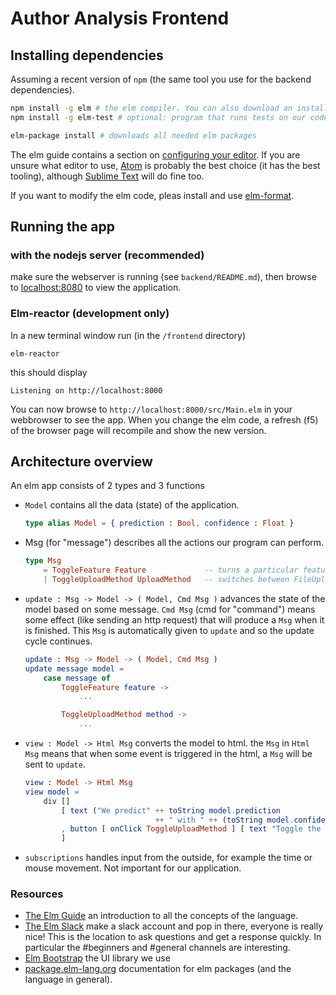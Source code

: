 # Author Analysis Frontend 


## Installing dependencies 

Assuming a recent version of `npm` (the same tool you use for the backend dependencies). 

```sh
npm install -g elm # the elm compiler. You can also download an installer from https://guide.elm-lang.org/install.html
npm install -g elm-test # optional: program that runs tests on our code base

elm-package install # downloads all needed elm packages
``` 

The elm guide contains a section on [configuring your editor](https://guide.elm-lang.org/install.html). If you are unsure what editor to use, [Atom](https://atom.io/) is probably the best choice (it has the best tooling), although [Sublime Text](https://www.sublimetext.com/) will do fine too. 

If you want to modify the elm code, pleas install and use [elm-format](https://github.com/avh4/elm-format#installation-). 

## Running the app 

### with the nodejs server (recommended)

make sure the webserver is running (see `backend/README.md`), then browse to [localhost:8080](http://localhost:8080/) to view
the application. 

### Elm-reactor (development only) 
In a new terminal window run (in the `/frontend` directory)

```
elm-reactor
```

this should display 

```
Listening on http://localhost:8000
```

You can now browse to `http://localhost:8000/src/Main.elm` in your webbrowser to see the app.
When you change the elm code, a refresh (f5) of the browser page will recompile and show the new version. 

## Architecture overview 

An elm app consists of 2 types and 3 functions

* `Model` contains all the data (state) of the application.
    ```elm
    type alias Model = { prediction : Bool, confidence : Float }
    ```

* Msg (for "message") describes all the actions our program can perform.

    ```elm
    type Msg 
        = ToggleFeature Feature             -- turns a particular feature on or of
        | ToggleUploadMethod UploadMethod   -- switches between FileUpload and PasteText
    ```

* `update : Msg -> Model -> ( Model, Cmd Msg )` advances the state of the model based on some message. 
    `Cmd Msg` (cmd for "command") means some effect (like sending an http request) that will produce a `Msg` when it is finished. This `Msg` is automatically given to `update` and so the update cycle continues.
 
    ```elm
    update : Msg -> Model -> ( Model, Cmd Msg ) 
    update message model = 
        case message of 
            ToggleFeature feature -> 
                ...  

            ToggleUploadMethod method -> 
                ...
    ```

* `view : Model -> Html Msg` converts the model to html.
    the `Msg` in `Html Msg` means that when some event is triggered in the html, a `Msg` will be sent to `update`. 

    ```elm
    view : Model -> Html Msg 
    view model = 
        div [] 
            [ text ("We predict" ++ toString model.prediction 
            					 ++ " with " ++ (toString model.confidence) ++ "% confidence")
            , button [ onClick ToggleUploadMethod ] [ text "Toggle the upload method" ] 
            ] 
    ```

* `subscriptions` handles input from the outside, for example the time or mouse movement. Not important for our application.

### Resources 

* [The Elm Guide](https://guide.elm-lang.org/) an introduction to all the concepts of the language. 
* [The Elm Slack](http://elmlang.herokuapp.com/) make a slack account and pop in there, everyone is really nice! This is the location to ask questions and get a response quickly. 
In particular the #beginners and #general channels are interesting. 
* [Elm Bootstrap](http://elm-bootstrap.info/) the UI library we use
* [package.elm-lang.org](http://package.elm-lang.org/) documentation for elm packages (and the language in general).
